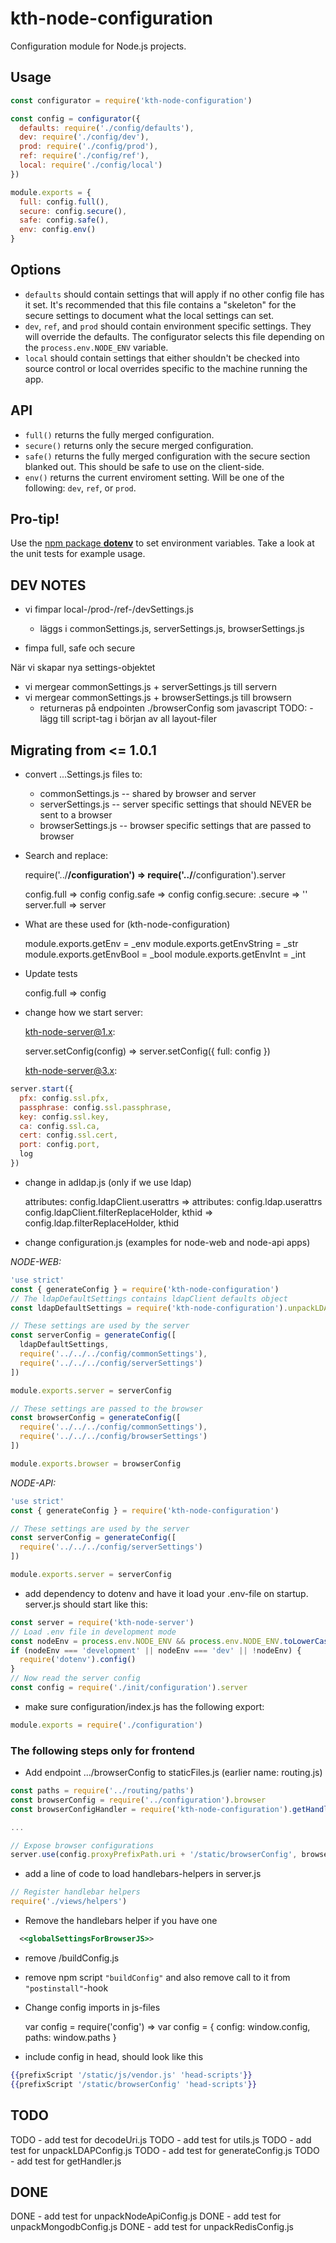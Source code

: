 # kth-node-configuration

Configuration module for Node.js projects.

## Usage

```javascript
const configurator = require('kth-node-configuration')

const config = configurator({
  defaults: require('./config/defaults'),
  dev: require('./config/dev'),
  prod: require('./config/prod'),
  ref: require('./config/ref'),
  local: require('./config/local')
})

module.exports = {
  full: config.full(),
  secure: config.secure(),
  safe: config.safe(),
  env: config.env()
}
```

## Options

- `defaults` should contain settings that will apply if no other config
  file has it set. It's recommended that this file contains a "skeleton"
  for the secure settings to document what the local settings can set.
- `dev`, `ref`, and `prod` should contain environment specific settings.
  They will override the defaults. The configurator selects this file
  depending on the `process.env.NODE_ENV` variable.
- `local` should contain settings that either shouldn't be checked into
  source control or local overrides specific to the machine running the
  app.   

## API

- `full()` returns the fully merged configuration.
- `secure()` returns only the secure merged configuration.
- `safe()` returns the fully merged configuration with the secure
  section blanked out. This should be safe to use on the client-side.
- `env()` returns the current enviroment setting. Will be one of the
  following: `dev`, `ref`, or `prod`.

## Pro-tip!

Use the [npm package __dotenv__][dotenv] to set environment variables.
Take a look at the unit tests for example usage.

[dotenv]: https://www.npmjs.com/package/dotenv

## DEV NOTES ##

- vi fimpar local-/prod-/ref-/devSettings.js
  - läggs i commonSettings.js, serverSettings.js, browserSettings.js

- fimpa full, safe och secure

När vi skapar nya settings-objektet
- vi mergear commonSettings.js + serverSettings.js till servern
- vi mergear commonSettings.js + browserSettings.js till browsern
  - returneras på endpointen ./browserConfig som javascript
  TODO: - lägg till script-tag i början av all layout-filer

## Migrating from <= 1.0.1

- convert ...Settings.js files to:

  - commonSettings.js -- shared by browser and server
  - serverSettings.js -- server specific settings that should NEVER be sent to a browser
  - browserSettings.js -- browser specific settings that are passed to browser

- Search and replace:

  require('../**/configuration') => require('../**/configuration').server

  config.full => config
  config.safe => config
  config.secure: .secure => ''
  server.full => server

- What are these used for (kth-node-configuration)

  module.exports.getEnv = _env
  module.exports.getEnvString = _str
  module.exports.getEnvBool = _bool
  module.exports.getEnvInt = _int

- Update tests

  config.full => config

- change how we start server:

  kth-node-server@1.x:

    server.setConfig(config) => server.setConfig({ full: config })

  kth-node-server@3.x:

```javascript
server.start({
  pfx: config.ssl.pfx,
  passphrase: config.ssl.passphrase,
  key: config.ssl.key,
  ca: config.ssl.ca,
  cert: config.ssl.cert,
  port: config.port,
  log
})
```

- change in adldap.js (only if we use ldap)

  attributes: config.ldapClient.userattrs => attributes: config.ldap.userattrs
  config.ldapClient.filterReplaceHolder, kthid => config.ldap.filterReplaceHolder, kthid

- change configuration.js (examples for node-web and node-api apps)

*NODE-WEB:*

```javascript
'use strict'
const { generateConfig } = require('kth-node-configuration')
// The ldapDefaultSettings contains ldapClient defaults object
const ldapDefaultSettings = require('kth-node-configuration').unpackLDAPConfig.defaultSettings

// These settings are used by the server
const serverConfig = generateConfig([
  ldapDefaultSettings,
  require('../../../config/commonSettings'),
  require('../../../config/serverSettings')
])

module.exports.server = serverConfig

// These settings are passed to the browser
const browserConfig = generateConfig([
  require('../../../config/commonSettings'),
  require('../../../config/browserSettings')
])

module.exports.browser = browserConfig
```

*NODE-API:*

```javascript
'use strict'
const { generateConfig } = require('kth-node-configuration')

// These settings are used by the server
const serverConfig = generateConfig([
  require('../../../config/serverSettings')
])

module.exports.server = serverConfig
```

- add dependency to dotenv and have it load your .env-file on startup. server.js should start like this:

```javascript
const server = require('kth-node-server')
// Load .env file in development mode
const nodeEnv = process.env.NODE_ENV && process.env.NODE_ENV.toLowerCase()
if (nodeEnv === 'development' || nodeEnv === 'dev' || !nodeEnv) {
  require('dotenv').config()
}
// Now read the server config
const config = require('./init/configuration').server
```

- make sure configuration/index.js has the following export:

```javascript
module.exports = require('./configuration')
```

### The following steps only for frontend

- Add endpoint .../browserConfig to staticFiles.js (earlier name: routing.js)

```javascript
const paths = require('../routing/paths')
const browserConfig = require('../configuration').browser
const browserConfigHandler = require('kth-node-configuration').getHandler(browserConfig, paths)

...

// Expose browser configurations
server.use(config.proxyPrefixPath.uri + '/static/browserConfig', browserConfigHandler)
```

- add a line of code to load handlebars-helpers in server.js

```javascript
// Register handlebar helpers
require('./views/helpers')
```

- Remove the handlebars helper if you have one

```hbs
  <<globalSettingsForBrowserJS>>
```

- remove /buildConfig.js

- remove npm script `"buildConfig"` and also remove call to it from `"postinstall"`-hook

- Change config imports in js-files

	var config = require('config') => var config = { config: window.config, paths: window.paths }

- include config in head, should look like this

```hbs
{{prefixScript '/static/js/vendor.js' 'head-scripts'}}
{{prefixScript '/static/browserConfig' 'head-scripts'}}
```

## TODO ##
TODO - add test for decodeUri.js
TODO - add test for utils.js
TODO - add test for unpackLDAPConfig.js
TODO - add test for generateConfig.js
TODO - add test for getHandler.js

## DONE ##
DONE - add test for unpackNodeApiConfig.js
DONE - add test for unpackMongodbConfig.js
DONE - add test for unpackRedisConfig.js
